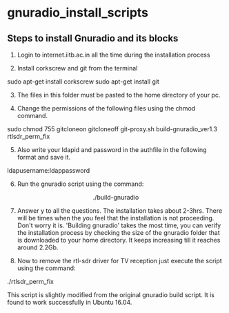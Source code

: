 # gnuradio_install_scripts

## Steps to install Gnuradio and its blocks

1. Login to internet.iitb.ac.in all the time during the installation process

2. Install corkscrew and git from the terminal

sudo apt-get install corkscrew
sudo apt-get install git

3. The files in this folder must be pasted to the home directory of your pc.

4. Change the permissions of the following files using the chmod command.

sudo chmod 755 gitcloneon gitcloneoff git-proxy.sh build-gnuradio_ver1.3 rtlsdr_perm_fix

5. Also write your ldapid and password in the authfile in the following format and save it.

ldapusername:ldappassword

6. Run the gnuradio script using the command:

<center>./build-gnuradio</center>

7. Answer y to all the questions. The installation takes about 2-3hrs. There will be times when the you feel that the installation is not proceeding. Don't worry it is. 'Building gnuradio' takes the most time, you can verify the installation process by checking the size of the gnuradio folder that is downloaded to your home directory. It keeps increasing till it reaches around 2.2Gb. 

8. Now to remove the rtl-sdr driver for TV reception just execute the script using the command:

./rtlsdr_perm_fix


This script is slightly modified from the original gnuradio build script. It is found to work successfully in Ubuntu 16.04. 
